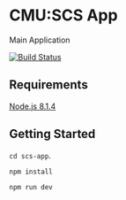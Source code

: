 
# CMU:SCS App
Main Application

[![Build Status](https://travis-ci.org/SchoolofComputerScience/scs-app.svg?branch=master)](https://travis-ci.org/SchoolofComputerScience/scs-app)

## Requirements
[Node.js 8.1.4](https://nodejs.org/en/)

## Getting Started

`cd scs-app`.

`npm install`

`npm run dev`
